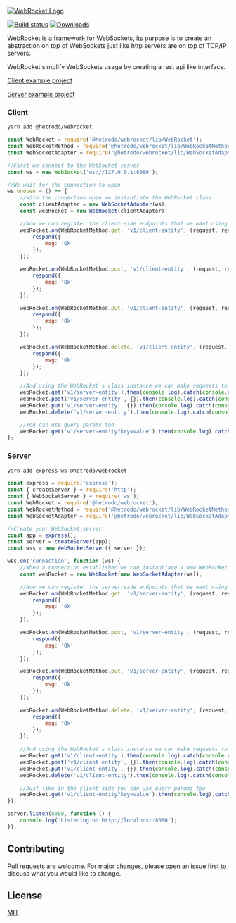 [![WebRocket Logo](https://storage.googleapis.com/hetrodo-public/WebRocket.png)](https://webrocket.hetrodo.dev)

[![Build status](https://img.shields.io/circleci/build/github/hetrodoo/webrocket/master?label=Lint%2C%20Tests%2C%20100%25%20Coverage)](https://app.circleci.com/pipelines/github/hetrodoo/webrocket)
[![Downloads](https://img.shields.io/npm/dm/@hetrodo/webrocket?label=Downloads)](https://www.npmjs.com/package/@hetrodo/webrocket)

WebRocket is a framework for WebSockets, its purpose is to create an abstraction on top of WebSockets just like http
servers are on top of TCP/IP servers.

WebRocket simplify WebSockets usage by creating a rest api like interface.

[Client example project](https://github.com/hetrodoo/webrocket-client-example)

[Server example project](https://github.com/hetrodoo/webrocket-server-example)

### Client

```bash
yarn add @hetrodo/webrocket
```

```js
const WebRocket = require('@hetrodo/webrocket/lib/WebRocket');
const WebRocketMethod = require('@hetrodo/webrocket/lib/WebRocketMethod');
const WebSocketAdapter = require('@hetrodo/webrocket/lib/WebSocketAdapter');

//First we connect to the WebSocket server
const ws = new WebSocket('ws://127.0.0.1:8080');

//We wait for the connection to open
ws.onopen = () => {
    //With the connection open we instantiate the WebRocket class
    const clientAdapter = new WebSocketAdapter(ws);
    const webRocket = new WebRocket(clientAdapter);

    //Now we can register the client-side endpoints that we want using GET, POST, PUT, DELETE methods.
    webRocket.on(WebRocketMethod.get, 'v1/client-entity', (request, respond) => {
        respond({
            msg: 'Ok'
        });
    });

    webRocket.on(WebRocketMethod.post, 'v1/client-entity', (request, respond) => {
        respond({
            msg: 'Ok'
        });
    });

    webRocket.on(WebRocketMethod.put, 'v1/client-entity', (request, respond) => {
        respond({
            msg: 'Ok'
        });
    });

    webRocket.on(WebRocketMethod.delete, 'v1/client-entity', (request, respond) => {
        respond({
            msg: 'Ok'
        });
    });

    //And using the WebRocket's class instance we can make requests to the server-side defined endpoints
    webRocket.get('v1/server-entity').then(console.log).catch(console.error);
    webRocket.post('v1/server-entity', {}).then(console.log).catch(console.error);
    webRocket.put('v1/server-entity', {}).then(console.log).catch(console.error);
    webRocket.delete('v1/server-entity').then(console.log).catch(console.error);

    //You can use query params too
    webRocket.get('v1/server-entity?key=value').then(console.log).catch(console.error);
};
```

### Server

```bash
yarn add express ws @hetrodo/webrocket
```

```js
const express = require('express');
const { createServer } = require('http');
const { WebSocketServer } = require('ws');
const WebRocket = require('@hetrodo/webrocket');
const WebRocketMethod = require('@hetrodo/webrocket/lib/WebRocketMethod');
const WebSocketAdapter = require('@hetrodo/webrocket/lib/WebSocketAdapter');

//Create your WebSocket server
const app = express();
const server = createServer(app);
const wss = new WebSocketServer({ server });

wss.on('connection', function (ws) {
    //When a connection established we can instantiate a new WebRocket.
    const webRocket = new WebRocket(new WebSocketAdapter(ws));

    //Now we can register the server-side endpoints that we want using GET, POST, PUT, DELETE methods.
    webRocket.on(WebRocketMethod.get, 'v1/server-entity', (request, respond) => {
        respond({
            msg: 'Ok'
        });
    });

    webRocket.on(WebRocketMethod.post, 'v1/server-entity', (request, respond) => {
        respond({
            msg: 'Ok'
        });
    });

    webRocket.on(WebRocketMethod.put, 'v1/server-entity', (request, respond) => {
        respond({
            msg: 'Ok'
        });
    });

    webRocket.on(WebRocketMethod.delete, 'v1/server-entity', (request, respond) => {
        respond({
            msg: 'Ok'
        });
    });

    //And using the WebRocket's class instance we can make requests to the client-side defined endpoints
    webRocket.get('v1/client-entity').then(console.log).catch(console.error);
    webRocket.post('v1/client-entity', {}).then(console.log).catch(console.error);
    webRocket.put('v1/client-entity', {}).then(console.log).catch(console.error);
    webRocket.delete('v1/client-entity').then(console.log).catch(console.error);

    //Just like in the client side you can use query params too
    webRocket.get('v1/client-entity?key=value').then(console.log).catch(console.error);
});

server.listen(8080, function () {
    console.log('Listening on http://localhost:8080');
});
```

## Contributing

Pull requests are welcome. For major changes, please open an issue first to discuss what you would like to change.

## License

[MIT](https://choosealicense.com/licenses/mit/)
